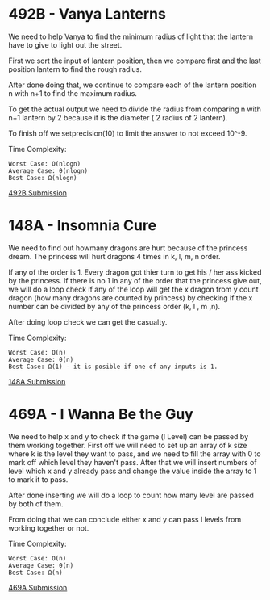 # 492B - Vanya Lanterns

We need to help Vanya to find the minimum radius of light that the lantern have to give to light out the street.

First we sort the input of lantern position, then we compare first and the last position lantern to find the rough radius.

After done doing that, we continue to compare each of the lantern position n with n+1 to find the maximum radius.

To get the actual output we need to divide the radius from comparing n with n+1 lantern by 2 because it is the diameter ( 2 radius of 2 lantern).

To finish off we setprecision(10) to limit the answer to not exceed 10^-9.


Time Complexity:

	Worst Case: O(nlogn)
	Average Case: θ(nlogn)
	Best Case: Ω(nlogn)

[492B Submission](https://codeforces.com/contest/492/submission/43018104)

# 148A - Insomnia Cure

We need to find out howmany dragons are hurt because of the princess dream. The princess will hurt dragons 4 times in k, l, m, n order.

If any of the order is 1. Every dragon got thier turn to get his / her ass kicked by the princess. If there is no 1 in any of the order that the princess give out,
we will do a loop check if any of the loop will get the x dragon from y count dragon (how many dragons are counted by princess) by checking if the x number can be divided by any of the princess order (k, l , m ,n).

After doing loop check we can get the casualty.


Time Complexity:

	Worst Case: O(n)
	Average Case: θ(n)
	Best Case: Ω(1) - it is posible if one of any inputs is 1.

[148A Submission](https://codeforces.com/contest/148/submission/43018501)
    
# 469A - I Wanna Be the Guy

We need to help x and y to check if the game (l Level) can be passed by them working together. First off we will need to set up an array of k size where k is the level they want to pass, and we need to fill the array with 0 to mark off which level they haven't pass. After that we will insert numbers of level which x and y already pass and change the value inside the array to 1 to mark it to pass.

After done inserting we will do a loop to count how many level are passed by both of them.

From doing that we can conclude either x and y can pass l levels from working together or not.


Time Complexity:

	Worst Case: O(n)
	Average Case: θ(n)
	Best Case: Ω(n)

[469A Submission](https://codeforces.com/contest/469/submission/43018742)

